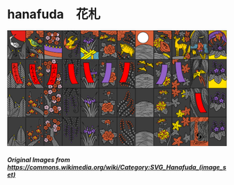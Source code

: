 # hanafuda　花札

![Image of Hanafuda Cards](output/Hanafuda_by_Mo.png)
##### Original Images from https://commons.wikimedia.org/wiki/Category:SVG_Hanafuda_(image_set)
